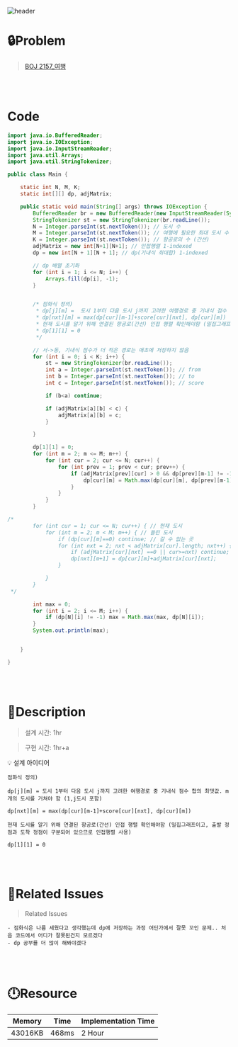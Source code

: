 ![header](https://capsule-render.vercel.app/api?type=waving&height=200&color=0:B2E6FF,100:FFB2D6&text=BOJ%202157&fontColor=FFFFFF&fontAlign=80&fontAlignY=35&fontSize=50)

# **🔒Problem**

> [BOJ 2157_여행](https://www.acmicpc.net/problem/2157)

<br>
<br>

# **Code**

```java
import java.io.BufferedReader;
import java.io.IOException;
import java.io.InputStreamReader;
import java.util.Arrays;
import java.util.StringTokenizer;

public class Main {

    static int N, M, K;
    static int[][] dp, adjMatrix;

    public static void main(String[] args) throws IOException {
        BufferedReader br = new BufferedReader(new InputStreamReader(System.in));
        StringTokenizer st = new StringTokenizer(br.readLine());
        N = Integer.parseInt(st.nextToken()); // 도시 수
        M = Integer.parseInt(st.nextToken()); // 여행에 필요한 최대 도시 수
        K = Integer.parseInt(st.nextToken()); // 항공로의 수 (간선)
        adjMatrix = new int[N+1][N+1]; // 인접행렬 1-indexed
        dp = new int[N + 1][N + 1]; // dp(기내식 최대합) 1-indexed

        // dp 배열 초기화
        for (int i = 1; i <= N; i++) {
            Arrays.fill(dp[i], -1);
        }


        /* 점화식 정의)
         * dp[j][m] =  도시 1부터 다음 도시 j까지 고려한 여행경로 중 기내식 점수 합의 최댓값. m개의 도시를 거쳐야 함 (1,j도시 포함)
         * dp[nxt][m] = max(dp[cur][m-1]+score[cur][nxt], dp[cur][m])
         * 현재 도시를 알기 위해 연결된 항공로(간선) 인접 행렬 확인해야함 (밀집그래프이고, 출발 정점과 도착 정점이 구분되어 있으므로 인접행렬 사용)
         * dp[1][1] = 0
         */

        // 서->동, 기내식 점수가 더 적은 경로는 애초에 저장하지 않음
        for (int i = 0; i < K; i++) {
            st = new StringTokenizer(br.readLine());
            int a = Integer.parseInt(st.nextToken()); // from
            int b = Integer.parseInt(st.nextToken()); // to
            int c = Integer.parseInt(st.nextToken()); // score

            if (b<a) continue;

            if (adjMatrix[a][b] < c) {
                adjMatrix[a][b] = c;
            }

        }

        dp[1][1] = 0;
        for (int m = 2; m <= M; m++) {
            for (int cur = 2; cur <= N; cur++) {
                for (int prev = 1; prev < cur; prev++) {
                    if (adjMatrix[prev][cur] > 0 && dp[prev][m-1] != -1) {
                        dp[cur][m] = Math.max(dp[cur][m], dp[prev][m-1]+adjMatrix[prev][cur]);
                    }
                }
            }
        }

/*
        for (int cur = 1; cur <= N; cur++) { // 현재 도시
            for (int m = 2; m < M; m++) { // 들린 도시
                if (dp[cur][m]==0) continue; // 갈 수 없는 곳
                for (int nxt = 2; nxt < adjMatrix[cur].length; nxt++) { // 다음 도시
                    if (adjMatrix[cur][nxt] ==0 || cur>=nxt) continue; // 현재도시->다음도시 경로가 없거나 동->서 방향이 아닌 경로일 때 넘어가기
                    dp[nxt][m+1] = dp[cur][m]+adjMatrix[cur][nxt];
                }

            }
        }
 */

        int max = 0;
        for (int i = 2; i <= M; i++) {
            if (dp[N][i] != -1) max = Math.max(max, dp[N][i]);
        }
        System.out.println(max);


    }

}
```

<br>
<br>

# **🔑Description**

> 설계 시간: 1hr

> 구현 시간: 1hr+a
<aside>
💡 설계 아이디어
    
    점화식 정의)

    dp[j][m] = 도시 1부터 다음 도시 j까지 고려한 여행경로 중 기내식 점수 합의 최댓값. m개의 도시를 거쳐야 함 (1,j도시 포함)
    
    dp[nxt][m] = max(dp[cur][m-1]+score[cur][nxt], dp[cur][m])
    
    현재 도시를 알기 위해 연결된 항공로(간선) 인접 행렬 확인해야함 (밀집그래프이고, 출발 정점과 도착 정점이 구분되어 있으므로 인접행렬 사용)
    
    dp[1][1] = 0

</aside>

<br>
<br>

# **📑Related Issues**

> Related Issues
<aside>

    - 점화식은 나름 세웠다고 생각했는데 dp에 저장하는 과정 어딘가에서 잘못 꼬인 문제.. 처음 코드에서 어디가 잘못된건지 모르겠다
    - dp 공부를 더 많이 해봐야겠다

</aside>

<br>
<br>

# **🕛Resource**

| Memory | Time  | Implementation Time |
| -- |-------|---------------------|
| 43016KB | 468ms | 2 Hour  |

